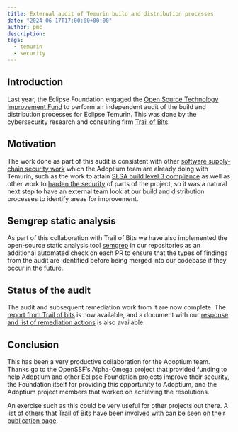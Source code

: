 ```yaml
---
title: External audit of Temurin build and distribution processes
date: "2024-06-17T17:00:00+00:00"
author: pmc
description:
tags:
  - temurin
  - security
---
```

## Introduction

Last year, the Eclipse Foundation engaged the
[Open Source Technology Improvement Fund](https://ostif.org/) to
perform an independent audit of the build and distribution processes for
Eclipse Temurin. This was done by the cybersecurity research and consulting
firm [Trail of Bits](https://www.trailofbits.com/).

## Motivation

The work done as part of this audit is consistent with other
[software supply-chain security work](https://adoptium.net/docs/slsa/) which
the Adoptium team are already doing with Temurin, such as the work to
attain
[SLSA build level 3 compliance](https://adoptium.net/en-GB/blog/2024/01/slsabuild3-temurin/)
as well as other work to
[harden the security](https://adoptium.net/docs/secure-software/) of parts of the project, so it
was a natural next step to have an external team look at our build and
distribution processes to identify areas for improvement.

## Semgrep static analysis

As part of this collaboration with Trail of Bits we have also implemented
the open-source static analysis tool
[semgrep](https://github.com/adoptium/infrastructure/issues/3371#issuecomment-1976959833)
in our repositories as an additional automated check on each PR to ensure
that the types of findings from the audit are identified before being merged
into our codebase if they occur in the future.

## Status of the audit

The audit and subsequent remediation work from it are now complete. The
[report from Trail of bits](https://ostif.org/wp-content/uploads/2024/06/Temurin-Final-Report.pdf)
is now available, and a document with our
[response and list of remediation actions](https://adoptium.net/pdf/temurin-audit-response.pdf) is also available.

## Conclusion

This has been a very productive collaboration for the Adoptium team. Thanks go to the OpenSSF’s
Alpha-Omega project that provided funding to help Adoptium and other Eclipse Foundation projects
improve their security, the Foundation itself for providing this opportunity to Adoptium, and the
Adoptium project members that worked on achieving the resolutions.

An exercise such as this could be very useful for other projects out there.
A list of others that Trail of Bits have been involved with can be seen on
[their publication page](https://github.com/trailofbits/publications).
